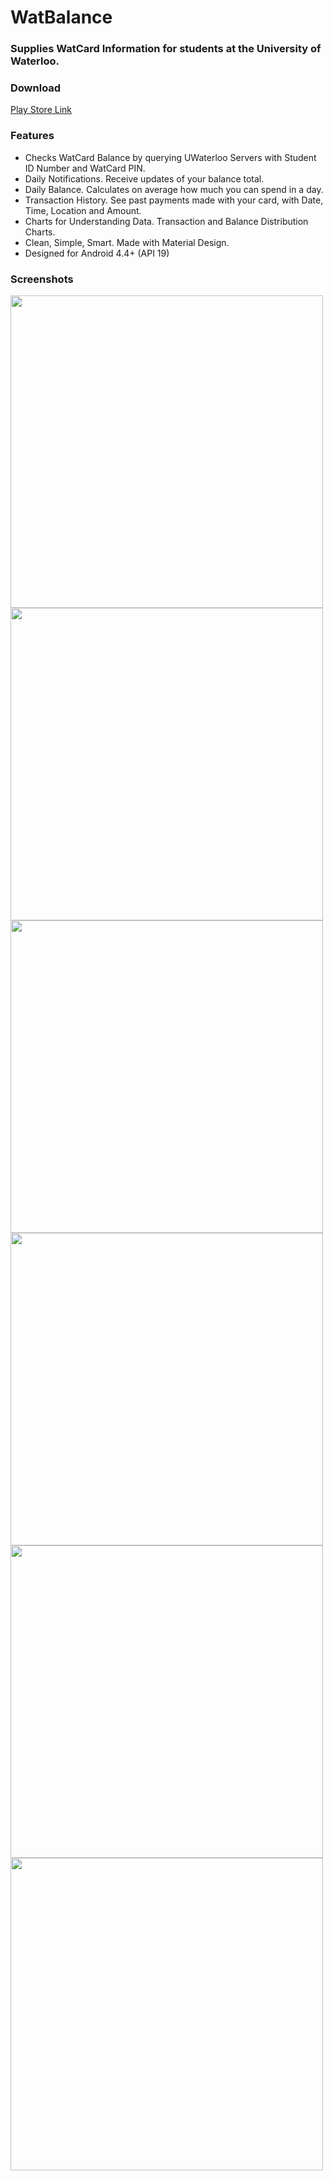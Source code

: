 # WatBalance
### Supplies WatCard Information for students at the University of Waterloo.

### Download
<a href="https://play.google.com/store/apps/details?id=com.cg.watbalance">Play Store Link</a>

### Features
* Checks WatCard Balance by querying UWaterloo Servers with Student ID Number and WatCard PIN.
* Daily Notifications. Receive updates of your balance total.
* Daily Balance. Calculates on average how much you can spend in a day.
* Transaction History. See past payments made with your card, with Date, Time, Location and Amount.
* Charts for Understanding Data. Transaction and Balance Distribution Charts.
* Clean, Simple, Smart. Made with Material Design.
* Designed for Android 4.4+ (API 19)

### Screenshots
<img src="https://cloud.githubusercontent.com/assets/14666061/12218551/af216d1a-b6f0-11e5-856f-a2ccaf0956a7.png" height=500>
<img src="https://cloud.githubusercontent.com/assets/14666061/12218558/cea52da2-b6f0-11e5-8801-ab638b4187c5.png" height=500>
<img src="https://cloud.githubusercontent.com/assets/14666061/12218562/dd1bd124-b6f0-11e5-99e7-b520dbde38b7.png" height=500>
<img src="https://cloud.githubusercontent.com/assets/14666061/12218563/f3644bc8-b6f0-11e5-97fc-0be45c92dd68.png" height=500>
<img src="https://cloud.githubusercontent.com/assets/14666061/12218565/ff403c72-b6f0-11e5-8a5a-eda35882bb65.png" height=500>
<img src="https://cloud.githubusercontent.com/assets/14666061/12218568/0ca526de-b6f1-11e5-87c3-8c23c80b8e8b.png" height=500>

